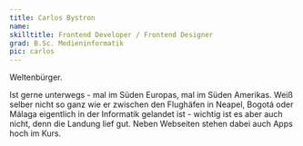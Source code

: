 ```yaml
---
title: Carlos Bystron
name:
skilltitle: Frontend Developer / Frontend Designer
grad: B.Sc. Medieninformatik
pic: carlos
---
```


Weltenbürger.

Ist gerne unterwegs - mal im Süden Europas, mal im Süden Amerikas. Weiß selber nicht so ganz wie er zwischen den Flughäfen in Neapel, Bogotá oder Málaga eigentlich in der Informatik gelandet ist - wichtig ist es aber auch nicht, denn die Landung lief gut. Neben Webseiten stehen dabei auch Apps hoch im Kurs.
